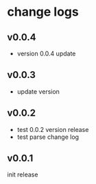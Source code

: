 # change logs

## v0.0.4

 - version 0.0.4 update


## v0.0.3

 - update version


## v0.0.2

 - test 0.0.2 version release
 - test parse change log


## v0.0.1

init release
